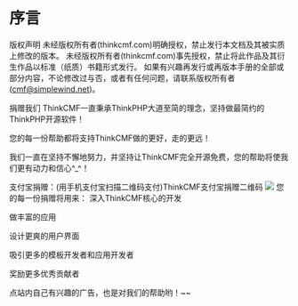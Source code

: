 # 序言
版权声明
未经版权所有者(thinkcmf.com)明确授权，禁止发行本文档及其被实质上修改的版本。 
未经版权所有者(thinkcmf.com)事先授权，禁止将此作品及其衍生作品以标准（纸质）书籍形式发行。 
如果有兴趣再发行或再版本手册的全部或部分内容，不论修改过与否，或者有任何问题，请联系版权所有者(cmf@simplewind.net)。

捐赠我们
ThinkCMF一直秉承ThinkPHP大道至简的理念，坚持做最简约的ThinkPHP开源软件！

您的每一份帮助都将支持ThinkCMF做的更好，走的更远！

我们一直在坚持不懈地努力，并坚持让ThinkCMF完全开源免费，您的帮助将使我们更有动力和信心^_^！

支付宝捐赠：(用手机支付宝扫描二维码支付)ThinkCMF支付宝捐赠二维码
![](images/alipay_qrcode.png)
您的每一份捐赠将用来：
深入ThinkCMF核心的开发

做丰富的应用

设计更爽的用户界面

吸引更多的模板开发者和应用开发者

奖励更多优秀贡献者

点站内自己有兴趣的广告，也是对我们的帮助哟！~~


